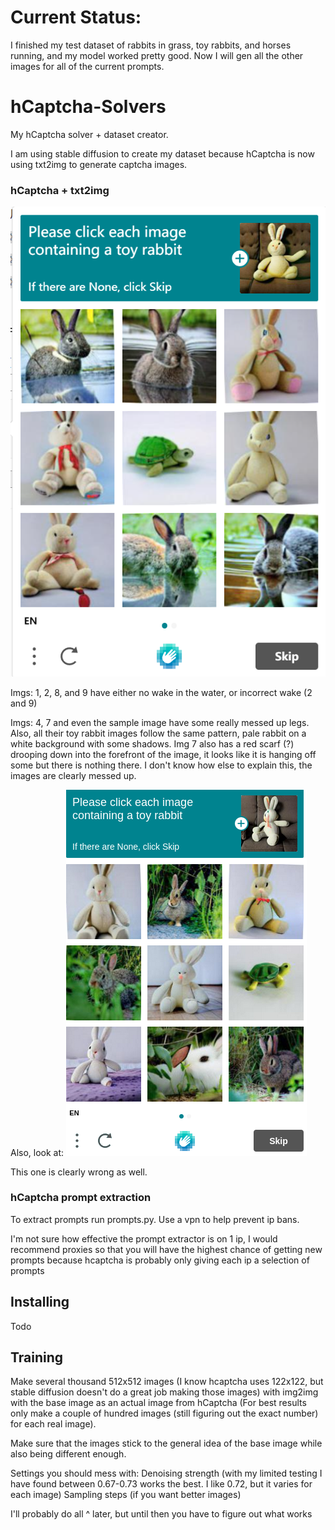 # Current Status:
I finished my test dataset of rabbits in grass, toy rabbits, and horses running, and my model worked pretty good.
Now I will gen all the other images for all of the current prompts. 


# hCaptcha-Solvers
My hCaptcha solver + dataset creator.

I am using stable diffusion to create my dataset because hCaptcha is now using txt2img to generate captcha images.  


### hCaptcha + txt2img

![alt text](https://github.com/2xmonth/hCaptcha-Solvers/blob/main/resources/txt2img.png?raw=true)

Imgs: 1, 2, 8, and 9 have either no wake in the water, or incorrect wake (2 and 9)

Imgs: 4, 7 and even the sample image have some really messed up legs. Also, all their toy rabbit images follow the same pattern, pale rabbit on a white background with some shadows.
Img 7 also has a red scarf (?) drooping down into the forefront of the image, it looks like it is hanging off some but there is nothing there.
I don't know how else to explain this, the images are clearly messed up.

Also, look at:
![alt text](https://github.com/2xmonth/hCaptcha-Solvers/blob/main/resources/txt2img2.png?raw=true)

This one is clearly wrong as well.


### hCaptcha prompt extraction
To extract prompts run prompts.py. Use a vpn to help prevent ip bans.

I'm not sure how effective the prompt extractor is on 1 ip, I would recommend proxies so that you will have the highest chance of getting new prompts because hcaptcha is probably only giving each ip a selection of prompts

## Installing

Todo



## Training

Make several thousand 512x512 images (I know hcaptcha uses 122x122, but stable diffusion doesn't do a great job making those images) with img2img with the base image as an actual image from hCaptcha (For best results only make a couple of hundred images (still figuring out the exact number) for each real image). 

Make sure that the images stick to the general idea of the base image while also being different enough.

Settings you should mess with:
Denoising strength (with my limited testing I have found between 0.67-0.73 works the best. I like 0.72, but it varies for each image)
Sampling steps (if you want better images)

I'll probably do all ^ later, but until then you have to figure out what works